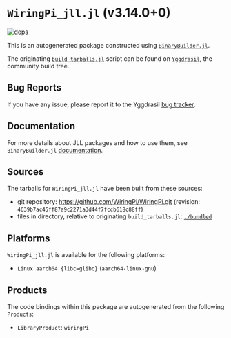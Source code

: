 # `WiringPi_jll.jl` (v3.14.0+0)

[![deps](https://juliahub.com/docs/WiringPi_jll/deps.svg)](https://juliahub.com/ui/Packages/General/WiringPi_jll/)

This is an autogenerated package constructed using [`BinaryBuilder.jl`](https://github.com/JuliaPackaging/BinaryBuilder.jl).

The originating [`build_tarballs.jl`](https://github.com/JuliaPackaging/Yggdrasil/blob/d7ee54b053a23b84af9ae709c3a69d756124e54a/W/WiringPi/build_tarballs.jl) script can be found on [`Yggdrasil`](https://github.com/JuliaPackaging/Yggdrasil/), the community build tree.

## Bug Reports

If you have any issue, please report it to the Yggdrasil [bug tracker](https://github.com/JuliaPackaging/Yggdrasil/issues).

## Documentation

For more details about JLL packages and how to use them, see `BinaryBuilder.jl` [documentation](https://docs.binarybuilder.org/stable/jll/).

## Sources

The tarballs for `WiringPi_jll.jl` have been built from these sources:

* git repository: https://github.com/WiringPi/WiringPi.git (revision: `4639b7ac45ff87a9c2271a3d44f7fccb618c88ff`)
* files in directory, relative to originating `build_tarballs.jl`: [`./bundled`](https://github.com/JuliaPackaging/Yggdrasil/tree/d7ee54b053a23b84af9ae709c3a69d756124e54a/W/WiringPi/bundled)

## Platforms

`WiringPi_jll.jl` is available for the following platforms:

* `Linux aarch64 {libc=glibc}` (`aarch64-linux-gnu`)

## Products

The code bindings within this package are autogenerated from the following `Products`:

* `LibraryProduct`: `wiringPi`
